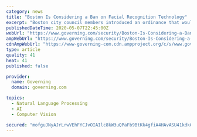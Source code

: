 ```yaml
---
category: news
title: "Boston Is Considering a Ban on Facial Recognition Technology"
excerpt: "Boston city council members introduced an ordinance that would ban the city government from using the technology. The ACLU hopes to pass the ordinance before the existing surveillance network is renewed on May 14."
publishedDateTime: 2020-05-07T22:45:00Z
webUrl: "https://www.governing.com/security/Boston-Is-Considering-a-Ban-on-Facial-Recognition-Technology.html"
ampWebUrl: "https://www.governing.com/security/Boston-Is-Considering-a-Ban-on-Facial-Recognition-Technology.html?AMP"
cdnAmpWebUrl: "https://www-governing-com.cdn.ampproject.org/c/s/www.governing.com/security/Boston-Is-Considering-a-Ban-on-Facial-Recognition-Technology.html?AMP"
type: article
quality: 41
heat: 41
published: false

provider:
  name: Governing
  domain: governing.com

topics:
  - Natural Language Processing
  - AI
  - Computer Vision

secured: "mofguJNyAJrLrwVEhFYCJvOIAIlc8kW3uQPaFb9BtKk4gfiA4HAvASU41kdkG1TtSbh5A+OC1O1JUBpBqZkIwxDaTPEjnsQNdFMwUWwdHWP/ekPbG4zUOzdm65FXetYlw1H+u+u5qpgh+SzMcYTPMt2UWbAvIjBLeG/m8W8OqfTTOo7ZU3z6SJuvYXeMFbHKO7BOONmxt6Rt1yAvRkfXzcDUgteDX47s5aM9BZRs5Xkta5CMG77kYl7uc8GItKrusZMtraILEQQMioZCyyjAORQR7rLkE7TFKDYkrBfALFe7q+r0a2fn358tBGrIhbOU;XFfNV+BEaigK0TNY92FPvQ=="
---
```


